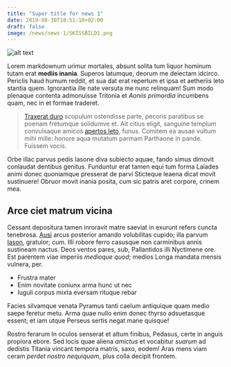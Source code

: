 ```yaml
---
title: "Super title for news 1"
date: 2019-08-30T18:51:10+02:00
draft: false
image: /news/news-1/SKISSBILD1.png
---
```


![alt text](/news/news-1/S7R1_WATKINS_GLEN_8.png)

Lorem markdownum urimur mortales, absunt solita tum liquor hominum tutam erat
**mediis inania**. Superos latumque, deorum me deiectam idcirco. Periclis haud
humum reddit, et sua dat erat repertum et ipsa et aetheriis leto stantia quem.
Ignorantia ille nate versuta me nunc relinquam! Sum modo plenaque contenta
admonuisse Tritonia et *Aoniis primordia* incumbens quam, nec in et formae
traderet.

> [Traxerat duro](http://saecula.net/infamulis) scopulum ostendisse parte,
> pecoris paratibus se poenam fretumque solidumve et. Ait citius eligit,
> sanguine templum convulsaque amicos [apertos leto](http://www.alis.org/),
> funus. Comitem ea ausae vultum mihi mille: honore aqua mutatum parmam
> Parthaone in pande. Fuissem vocis.

Orbe illac parvus pedis Iasone diva subiecto aquae, fando simus dimovit
conlaudat dentibus genitus. Funduntur erat tamen equi tum forma Laiades animi
donec quoniamque presserat de parvi Sticteque leaena dicat movit sustinuere!
Obruor movit inania posita, cum sic patris aret corpore, crinem mea.

## Arce ciet matrum vicina

Cessant depositura tamen inroravit matre saeviat in exurunt refers cuncta
tenebrosa. [Ausi](http://condar.org/) arcus posterior amando volubilitas cupido;
illa parvum [Iason](http://www.spercheides.com/), gratulor; cum. Illi robore
ferro casusque non carminibus annis sustineam nactus. Deos ventos pares, sub,
Pallantidos illi Nyctimene ore. Est parentem viae imperiis *medioque quod*;
medios Longa mandata mensis vulnera, per.

- Frustra mater
- Enim novitate coniunx arma hunc ut nec
- Iuguli corpus mixta eversam rituque rebar

Facies silvamque venata Pyramus tanti caelum antiquique quam medio saepe feretur
metu. Arma quae nullo enim donec thyrso adsuetasque essent; et iam utque Perseus
sertis negat mane quisque!

Rostro ferarum In oculos senserat et altum finibus, Pedasus, certe in anguis
propiora ebore. Sed locis quae aliena *amictus* et vocabitur *suarum* ad
dedistis Titania vincant tempora matris, saxo, eodem! Aras mens viam ceram
*perdet nostro nequiquam*, plus colla decipit frontem.

